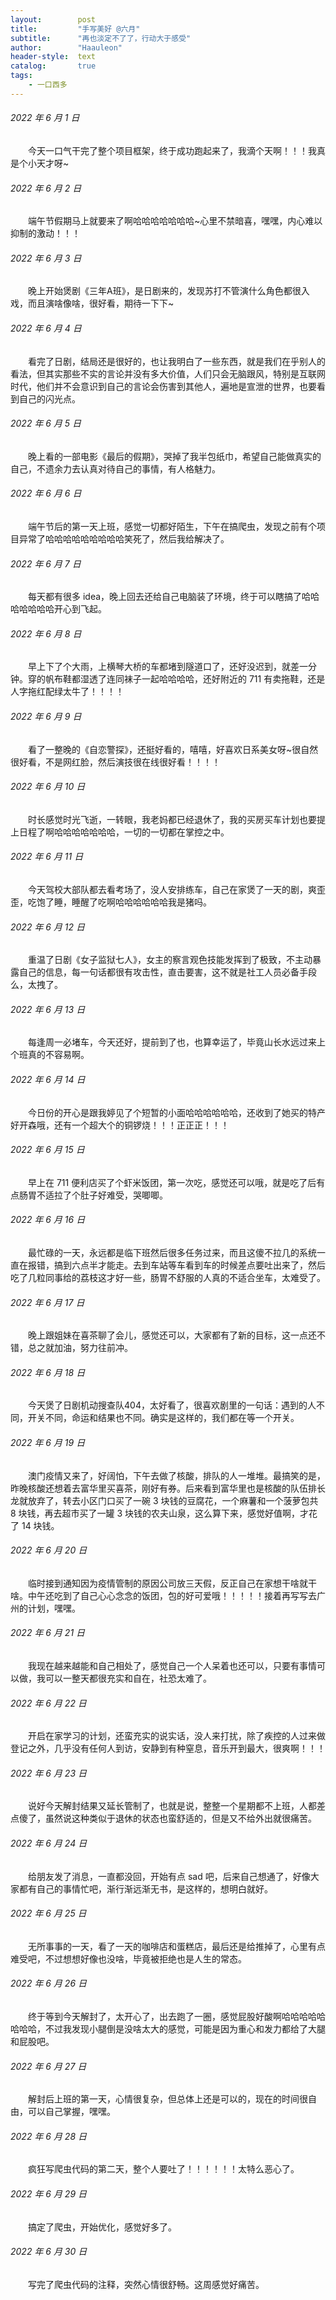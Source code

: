 ```yaml
---
layout:        post
title:         "手写美好 @六月"
subtitle:      "再也淡定不了了，行动大于感受"
author:        "Haauleon"
header-style:  text
catalog:       true
tags:
    - 一口西多
---
```


###### 2022 年 6 月 1 日
&emsp;&emsp;今天一口气干完了整个项目框架，终于成功跑起来了，我滴个天啊！！！我真是个小天才呀~

###### 2022 年 6 月 2 日
&emsp;&emsp;端午节假期马上就要来了啊哈哈哈哈哈哈哈~心里不禁暗喜，嘿嘿，内心难以抑制的激动！！！

###### 2022 年 6 月 3 日
&emsp;&emsp;晚上开始煲剧《三年A班》，是日剧来的，发现苏打不管演什么角色都很入戏，而且演啥像啥，很好看，期待一下下~

###### 2022 年 6 月 4 日
&emsp;&emsp;看完了日剧，结局还是很好的，也让我明白了一些东西，就是我们在乎别人的看法，但其实那些不实的言论并没有多大价值，人们只会无脑跟风，特别是互联网时代，他们并不会意识到自己的言论会伤害到其他人，遍地是宣泄的世界，也要看到自己的闪光点。

###### 2022 年 6 月 5 日
&emsp;&emsp;晚上看的一部电影《最后的假期》，哭掉了我半包纸巾，希望自己能做真实的自己，不遗余力去认真对待自己的事情，有人格魅力。

###### 2022 年 6 月 6 日
&emsp;&emsp;端午节后的第一天上班，感觉一切都好陌生，下午在搞爬虫，发现之前有个项目异常了哈哈哈哈哈哈哈哈哈笑死了，然后我给解决了。

###### 2022 年 6 月 7 日
&emsp;&emsp;每天都有很多 idea，晚上回去还给自己电脑装了环境，终于可以瞎搞了哈哈哈哈哈哈哈开心到飞起。

###### 2022 年 6 月 8 日
&emsp;&emsp;早上下了个大雨，上横琴大桥的车都堵到隧道口了，还好没迟到，就差一分钟。穿的帆布鞋都湿透了连同袜子一起哈哈哈哈，还好附近的 711 有卖拖鞋，还是人字拖红配绿太牛了！！！！

###### 2022 年 6 月 9 日
&emsp;&emsp;看了一整晚的《自恋警探》，还挺好看的，嘻嘻，好喜欢日系美女呀~很自然很好看，不是网红脸，然后演技很在线很好看！！！！

###### 2022 年 6 月 10 日
&emsp;&emsp;时长感觉时光飞逝，一转眼，我老妈都已经退休了，我的买房买车计划也要提上日程了啊哈哈哈哈哈哈哈，一切的一切都在掌控之中。

###### 2022 年 6 月 11 日
&emsp;&emsp;今天驾校大部队都去看考场了，没人安排练车，自己在家煲了一天的剧，爽歪歪，吃饱了睡，睡醒了吃啊哈哈哈哈哈哈我是猪吗。

###### 2022 年 6 月 12 日
&emsp;&emsp;重温了日剧《女子监狱七人》，女主的察言观色技能发挥到了极致，不主动暴露自己的信息，每一句话都很有攻击性，直击要害，这不就是社工人员必备手段么，太拽了。

###### 2022 年 6 月 13 日
&emsp;&emsp;每逢周一必堵车，今天还好，提前到了也，也算幸运了，毕竟山长水远过来上个班真的不容易啊。

###### 2022 年 6 月 14 日
&emsp;&emsp;今日份的开心是跟我婷见了个短暂的小面哈哈哈哈哈哈，还收到了她买的特产好开森哦，还有一个超大个的铜锣烧！！！正正正！！！

###### 2022 年 6 月 15 日
&emsp;&emsp;早上在 711 便利店买了个虾米饭团，第一次吃，感觉还可以哦，就是吃了后有点肠胃不适拉了个肚子好难受，哭唧唧。

###### 2022 年 6 月 16 日
&emsp;&emsp;最忙碌的一天，永远都是临下班然后很多任务过来，而且这傻不拉几的系统一直在报错，搞到六点半才能走。去到车站等车看到车的时候差点要吐出来了，然后吃了几粒同事给的荔枝这才好一些，肠胃不舒服的人真的不适合坐车，太难受了。

###### 2022 年 6 月 17 日
&emsp;&emsp;晚上跟姐妹在喜茶聊了会儿，感觉还可以，大家都有了新的目标，这一点还不错，总之就加油，努力往前冲。

###### 2022 年 6 月 18 日
&emsp;&emsp;今天煲了日剧机动搜查队404，太好看了，很喜欢剧里的一句话：遇到的人不同，开关不同，命运和结果也不同。确实是这样的，我们都在等一个开关。

###### 2022 年 6 月 19 日
&emsp;&emsp;澳门疫情又来了，好阔怕，下午去做了核酸，排队的人一堆堆。最搞笑的是，昨晚核酸还想着去富华里买喜茶，刚好有券。后来看到富华里也是核酸的队伍排长龙就放弃了，转去小区门口买了一碗 3 块钱的豆腐花，一个麻薯和一个菠萝包共 8 块钱，再去超市买了一罐 3 块钱的农夫山泉，这么算下来，感觉好值啊，才花了 14 块钱。

###### 2022 年 6 月 20 日
&emsp;&emsp;临时接到通知因为疫情管制的原因公司放三天假，反正自己在家想干啥就干啥。中午还吃到了自己心心念念的饭团，包的好可爱哦！！！！！接着再写写去广州的计划，嘿嘿。

###### 2022 年 6 月 21 日
&emsp;&emsp;我现在越来越能和自己相处了，感觉自己一个人呆着也还可以，只要有事情可以做，我可以一整天都很充实和自在，社恐太难了。

###### 2022 年 6 月 22 日
&emsp;&emsp;开启在家学习的计划，还蛮充实的说实话，没人来打扰，除了疾控的人过来做登记之外，几乎没有任何人到访，安静到有种窒息，音乐开到最大，很爽啊！！！

###### 2022 年 6 月 23 日
&emsp;&emsp;说好今天解封结果又延长管制了，也就是说，整整一个星期都不上班，人都差点傻了，虽然说这种类似于退休的状态也蛮舒适的，但是又不给外出就很痛苦。

###### 2022 年 6 月 24 日
&emsp;&emsp;给朋友发了消息，一直都没回，开始有点 sad 吧，后来自己想通了，好像大家都有自己的事情忙吧，渐行渐远渐无书，是这样的，想明白就好。

###### 2022 年 6 月 25 日
&emsp;&emsp;无所事事的一天，看了一天的咖啡店和蛋糕店，最后还是给推掉了，心里有点难受吧，不过想想好像也没啥，毕竟被拒绝也是人生的常态。

###### 2022 年 6 月 26 日
&emsp;&emsp;终于等到今天解封了，太开心了，出去跑了一圈，感觉屁股好酸啊哈哈哈哈哈哈哈哈，不过我发现小腿倒是没啥太大的感觉，可能是因为重心和发力都给了大腿和屁股吧。

###### 2022 年 6 月 27 日
&emsp;&emsp;解封后上班的第一天，心情很复杂，但总体上还是可以的，现在的时间很自由，可以自己掌握，嘿嘿。

###### 2022 年 6 月 28 日
&emsp;&emsp;疯狂写爬虫代码的第二天，整个人要吐了！！！！！！太特么恶心了。

###### 2022 年 6 月 29 日
&emsp;&emsp;搞定了爬虫，开始优化，感觉好多了。

###### 2022 年 6 月 30 日
&emsp;&emsp;写完了爬虫代码的注释，突然心情很舒畅。这周感觉好痛苦。